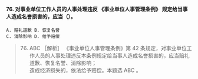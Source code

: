 #### 76. 对事业单位工作人员的人事处理违反 《事业单位人事管理条例》 规定给当事人造成名誉损害的，应当（）。
    A. 赔礼道歉 B. 恢复名誉
    C. 消除影响 D. 给予赔偿
>   76. ABC ［解析］ 《事业单位人事管理条例》第 42 条规定，对事业单位工 
    作人员的人事处理违反本条例规定给当事人造成名誉损害的，应当赔礼道歉、恢复名誉、消除影响；   
    造成经济损失的，依法给予赔偿。本题选 ABC 。   









































    